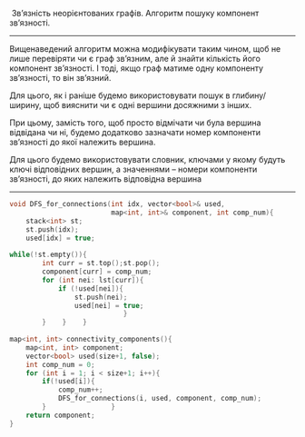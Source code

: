  Зв’язність неорієнтованих графів. Алгоритм пошуку компонент зв’язності.

---
Вищенаведений алгоритм можна модифікувати таким чином, щоб не лише
перевіряти чи є граф зв’язним, але й знайти кількість його компонент зв’язності. І тоді,
якщо граф матиме одну компоненту зв’язності, то він зв’язний.

Для цього, як і раніше будемо використовувати пошук в глибину/ширину, щоб
вияснити чи є одні вершини досяжними з інших.

При цьому, замість того, щоб просто відмічати чи була вершина відвідана чи ні,
будемо додатково зазначати номер компоненти зв’язності до якої належить вершина.

Для цього будемо використовувати словник, ключами у якому будуть ключі
відповідних вершин, а значеннями – номери компоненти зв’язності, до яких належить
відповідна вершина

---
```c++
void DFS_for_connections(int idx, vector<bool>& used,  
                         map<int, int>& component, int comp_num){  
    stack<int> st;  
    st.push(idx);  
    used[idx] = true;  
          
while(!st.empty()){  
        int curr = st.top();st.pop();  
        component[curr] = comp_num;  
        for (int nei: lst[curr]){  
            if (!used[nei]){  
                st.push(nei);  
                used[nei] = true;  
                            }  
        }    }    }  
  
map<int, int> connectivity_components(){  
    map<int, int> component;  
    vector<bool> used(size+1, false);  
    int comp_num = 0;  
    for (int i = 1; i < size+1; i++){  
        if(!used[i]){  
            comp_num++;  
            DFS_for_connections(i, used, component, comp_num);  
        }                }  
    return component;  
}
```